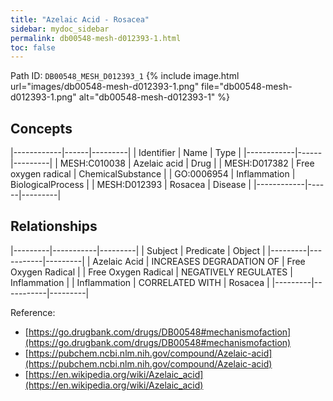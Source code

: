 ```yaml
---
title: "Azelaic Acid - Rosacea"
sidebar: mydoc_sidebar
permalink: db00548-mesh-d012393-1.html
toc: false 
---
```



Path ID: `DB00548_MESH_D012393_1`
{% include image.html url="images/db00548-mesh-d012393-1.png" file="db00548-mesh-d012393-1.png" alt="db00548-mesh-d012393-1" %}

## Concepts

|------------|------|---------|
| Identifier | Name | Type    |
|------------|------|---------|
| MESH:C010038 | Azelaic acid | Drug |
| MESH:D017382 | Free oxygen radical | ChemicalSubstance |
| GO:0006954 | Inflammation | BiologicalProcess |
| MESH:D012393 | Rosacea | Disease |
|------------|------|---------|

## Relationships

|---------|-----------|---------|
| Subject | Predicate | Object  |
|---------|-----------|---------|
| Azelaic Acid | INCREASES DEGRADATION OF | Free Oxygen Radical |
| Free Oxygen Radical | NEGATIVELY REGULATES | Inflammation |
| Inflammation | CORRELATED WITH | Rosacea |
|---------|-----------|---------|

Reference: 
  - [https://go.drugbank.com/drugs/DB00548#mechanismofaction](https://go.drugbank.com/drugs/DB00548#mechanismofaction)
  - [https://pubchem.ncbi.nlm.nih.gov/compound/Azelaic-acid](https://pubchem.ncbi.nlm.nih.gov/compound/Azelaic-acid)
  - [https://en.wikipedia.org/wiki/Azelaic_acid](https://en.wikipedia.org/wiki/Azelaic_acid)
